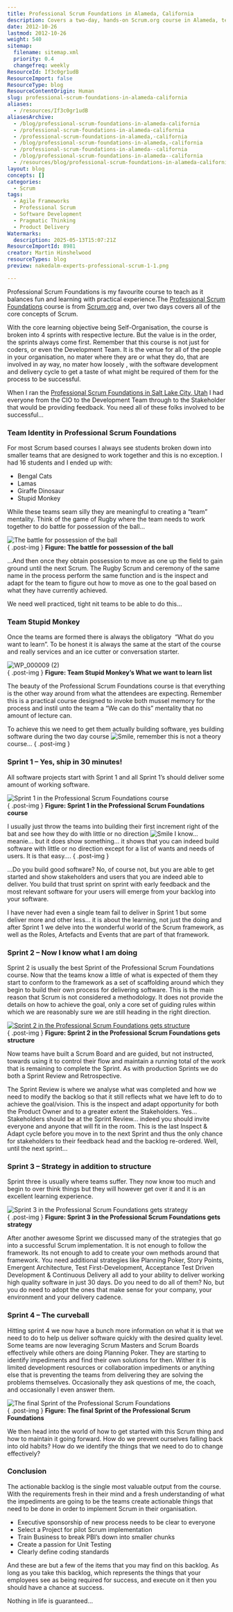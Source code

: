 ```yaml
---
title: Professional Scrum Foundations in Alameda, California
description: Covers a two-day, hands-on Scrum.org course in Alameda, teaching Scrum principles, teamwork, and practical software delivery for all roles in the development process.
date: 2012-10-26
lastmod: 2012-10-26
weight: 540
sitemap:
  filename: sitemap.xml
  priority: 0.4
  changefreq: weekly
ResourceId: If3c0gr1udB
ResourceImport: false
ResourceType: blog
ResourceContentOrigin: Human
slug: professional-scrum-foundations-in-alameda-california
aliases:
  - /resources/If3c0gr1udB
aliasesArchive:
  - /blog/professional-scrum-foundations-in-alameda-california
  - /professional-scrum-foundations-in-alameda-california
  - /professional-scrum-foundations-in-alameda,-california
  - /blog/professional-scrum-foundations-in-alameda,-california
  - /professional-scrum-foundations-in-alameda--california
  - /blog/professional-scrum-foundations-in-alameda--california
  - /resources/blog/professional-scrum-foundations-in-alameda-california
layout: blog
concepts: []
categories:
  - Scrum
tags:
  - Agile Frameworks
  - Professional Scrum
  - Software Development
  - Pragmatic Thinking
  - Product Delivery
Watermarks:
  description: 2025-05-13T15:07:21Z
ResourceImportId: 8981
creator: Martin Hinshelwood
resourceTypes: blog
preview: nakedalm-experts-professional-scrum-1-1.png

---
```

Professional Scrum Foundations is my favourite course to teach as it balances fun and learning with practical experience.The [Professional Scrum Foundations](http://blog.hinshelwood.com/training/) course is from [Scrum.org](http://scrum.org) and, over two days covers all of the core concepts of Scrum.

With the core learning objective being Self-Organisation, the course is broken into 4 sprints with respective lecture. But the value is in the order, the sprints always come first. Remember that this course is not just for coders, or even the Development Team. It is the venue for all of the people in your organisation, no mater where they are or what they do, that are involved in ay way, no mater how loosely , with the software development and delivery cycle to get a taste of what might be required of them for the process to be successful.

When I ran the [Professional Scrum Foundations in Salt Lake City, Utah](http://blog.hinshelwood.com/professional-scrum-foundations-in-salt-lake-city-utah/) I had everyone from the CIO to the Development Team through to the Stakeholder that would be providing feedback. You need all of these folks involved to be successful…

### Team Identity in Professional Scrum Foundations

For most Scrum based courses I always see students broken down into smaller teams that are designed to work together and this is no exception. I had 16 students and I ended up with:

- Bengal Cats
- Lamas
- Giraffe Dinosaur
- Stupid Monkey

While these teams seam silly they are meaningful to creating a “team” mentality. Think of the game of Rugby where the team needs to work together to do battle for possession of the ball…

![The battle for possession of the ball](images/Scrum-1-2-2.jpg "The battle for possession of the ball")  
{ .post-img }
**Figure: The battle for possession of the ball**

…And then once they obtain possession to move as one up the field to gain ground until the next Scrum. The Rugby Scrum and ceremony of the same name in the process perform the same function and is the inspect and adapt for the team to figure out how to move as one to the goal based on what they have currently achieved.

We need well practiced, tight nit teams to be able to do this…

### Team Stupid Monkey

Once the teams are formed there is always the obligatory  “What do you want to learn”. To be honest it is always the same at the start of the course and really services and an ice cutter or conversation starter.

![WP_000009 (2)](images/WP_000009-2-5-5.jpg "WP_000009 (2)")  
{ .post-img }
**Figure: Team Stupid Monkey’s What we want to learn list**

The beauty of the Professional Scrum Foundations course is that everything is the other way around from what the attendees are expecting. Remember this is a practical course designed to invoke both mussel memory for the process and instil unto the team a “We can do this” mentality that no amount of lecture can.

To achieve this we need to get them actually building software, yes building software during the two day course ![Smile](images/wlEmoticon-smile-3-3.png), remember this is not a theory course…
{ .post-img }

### Sprint 1 – Yes, ship in 30 minutes!

All software projects start with Sprint 1 and all Sprint 1’s should deliver some amount of working software.

![Sprint 1 in the Professional Scrum Foundations course](images/WP_000006-2-4-4.jpg "Sprint 1 in the Professional Scrum Foundations course")  
{ .post-img }
**Figure: Sprint 1 in the Professional Scrum Foundations course**

I usually just throw the teams into building their first increment right of the bat and see how they do with little or no direction ![Smile](images/wlEmoticon-smile-3-3.png) I know… meanie… but it does show something... it shows that you can indeed build software with little or no direction except for a list of wants and needs of users. It is that easy….
{ .post-img }

…Do you build good software? No, of course not, but you are able to get started and show stakeholders and users that you are indeed able to deliver. You build that trust sprint on sprint with early feedback and the most relevant software for your users will emerge from your backlog into your software.

I have never had even a single team fail to deliver in Sprint 1 but some deliver more and other less… it is about the learning, not just the doing and after Sprint 1 we delve into the wonderful world of the Scrum framework, as well as the Roles, Artefacts and Events that are part of that framework.

### Sprint 2 – Now I know what I am doing

Sprint 2 is usually the best Sprint of the Professional Scrum Foundations course. Now that the teams know a little of what is expected of them they start to conform to the framework as a set of scaffolding around which they begin to build their own process for delivering software. This is the main reason that Scrum is not considered a methodology. It does not provide the details on how to achieve the goal, only a core set of guiding rules within which we are reasonably sure we are still heading in the right direction.

[![Sprint 2 in the Professional Scrum Foundations gets structure](images/WP_000020-2_thumb-6-6.jpg "Sprint 2 in the Professional Scrum Foundations gets structure")](http://blog.hinshelwood.com/files/2012/10/WP_000020-2.jpg)  
{ .post-img }
**Figure: Sprint 2 in the Professional Scrum Foundations gets structure**

Now teams have built a Scrum Board and are guided, but not instructed, towards using it to control their flow and maintain a running total of the work that is remaining to complete the Sprint. As with production Sprints we do both a Sprint Review and Retrospective.

The Sprint Review is where we analyse what was completed and how we need to modify the backlog so that it still reflects what we have left to do to achieve the goal/vision. This is the inspect and adapt opportunity for both the Product Owner and to a greater extent the Stakeholders. Yes… Stakeholders should be at the Sprint Review… indeed you should invite everyone and anyone that will fit in the room. This is the last Inspect & Adapt cycle before you move in to the next Sprint and thus the only chance for stakeholders to their feedback head and the backlog re-ordered. Well, until the next sprint…

### Sprint 3 – Strategy in addition to structure

Sprint three is usually where teams suffer. They now know too much and begin to over think things but they will however get over it and it is an excellent learning experience.

![Sprint 3 in the Professional Scrum Foundations gets strategy](images/WP_000021-2-7-7.jpg "Sprint 3 in the Professional Scrum Foundations gets strategy")  
{ .post-img }
**Figure: Sprint 3 in the Professional Scrum Foundations gets strategy**

After another awesome Sprint we discussed many of the strategies that go into a successful Scrum implementation. It is not enough to follow the framework. Its not enough to add to create your own methods around that framework. You need additional strategies like Planning Poker, Story Points, Emergent Architecture, Test First-Development, Acceptance Test Driven Development & Continuous Delivery all add to your ability to deliver working high quality software in just 30 days. Do you need to do all of them? No, but you do need to adopt the ones that make sense for your company, your environment and your delivery cadence.

### Sprint 4 – The curveball

Hitting sprint 4 we now have a bunch more information on what it is that we need to do to help us deliver software quickly with the desired quality level. Some teams are now leveraging Scrum Masters and Scrum Boards effectively while others are doing Planning Poker. They are starting to identify impediments and find their own solutions for then. Wither it is limited development resources or collaboration impediments or anything else that is preventing the teams from delivering they are solving the problems themselves. Occasionally they ask questions of me, the coach, and occasionally I even answer them.

![The final Sprint of the Professional Scrum Foundations](images/WP_000022-2-8-8.jpg "The final Sprint of the Professional Scrum Foundations")  
{ .post-img }
**Figure: The final Sprint of the Professional Scrum Foundations**

We then head into the world of how to get started with this Scrum thing and how to maintain it going forward. How do we prevent ourselves falling back into old habits? How do we identify the things that we need to do to change effectively?

### Conclusion

The actionable backlog is the single most valuable output from the course. With the requirements fresh in their mind and a fresh understanding of what the impediments are going to be the teams create actionable things that need to be done in order to implement Scrum in their organisation.

- Executive sponsorship of new process needs to be clear to everyone
- Select a Project for pilot Scrum implementation
- Train Business to break PBI’s down into smaller chunks
- Create a passion for Unit Testing
- Clearly define coding standards

And these are but a few of the items that you may find on this backlog. As long as you take this backlog, which represents the things that your employees see as being required for success, and execute on it then you should have a chance at success.

Nothing in life is guaranteed…

